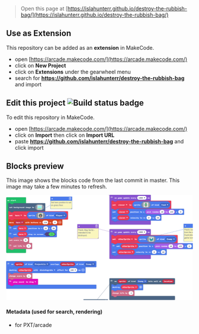  


> Open this page at [https://islahunterr.github.io/destroy-the-rubbish-bag/](https://islahunterr.github.io/destroy-the-rubbish-bag/)

## Use as Extension

This repository can be added as an **extension** in MakeCode.

* open [https://arcade.makecode.com/](https://arcade.makecode.com/)
* click on **New Project**
* click on **Extensions** under the gearwheel menu
* search for **https://github.com/islahunterr/destroy-the-rubbish-bag** and import

## Edit this project ![Build status badge](https://github.com/islahunterr/destroy-the-rubbish-bag/workflows/MakeCode/badge.svg)

To edit this repository in MakeCode.

* open [https://arcade.makecode.com/](https://arcade.makecode.com/)
* click on **Import** then click on **Import URL**
* paste **https://github.com/islahunterr/destroy-the-rubbish-bag** and click import

## Blocks preview

This image shows the blocks code from the last commit in master.
This image may take a few minutes to refresh.

![A rendered view of the blocks](https://github.com/islahunterr/destroy-the-rubbish-bag/raw/master/.github/makecode/blocks.png)

#### Metadata (used for search, rendering)

* for PXT/arcade
<script src="https://makecode.com/gh-pages-embed.js"></script><script>makeCodeRender("{{ site.makecode.home_url }}", "{{ site.github.owner_name }}/{{ site.github.repository_name }}");</script>
